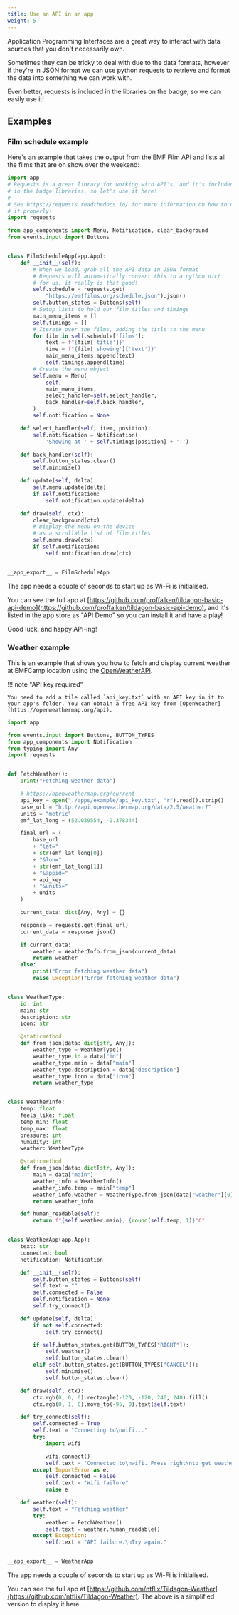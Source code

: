 ```yaml
---
title: Use an API in an app
weight: 5
---
```


Application Programming Interfaces are a great way to interact with data sources that you don't necessarily own.

Sometimes they can be tricky to deal with due to the data formats, however if they're in JSON format we can use
python requests to retrieve and format the data into something we can work with.

Even better, requests is included in the libraries on the badge, so we can easily use it!

## Examples

### Film schedule example

Here's an example that takes the output from the EMF Film API and lists all the films that are on show over the
weekend:

```python
import app
# Requests is a great library for working with API's, and it's included
# in the badge libraries, so let's use it here!
#
# See https://requests.readthedocs.io/ for more information on how to use
# it properly!
import requests

from app_components import Menu, Notification, clear_background
from events.input import Buttons


class FilmScheduleApp(app.App):
    def __init__(self):
        # When we load, grab all the API data in JSON format
        # Requests will automatically convert this to a python dict
        # for us, it really is that good!
        self.schedule = requests.get(
            "https://emffilms.org/schedule.json").json()
        self.button_states = Buttons(self)
        # Setup lists to hold our film titles and timings
        main_menu_items = []
        self.timings = []
        # Iterate over the films, adding the title to the menu
        for film in self.schedule['films']:
            text = f"{film['title']}"
            time = f"{film['showing']['text']}"
            main_menu_items.append(text)
            self.timings.append(time)
        # Create the menu object
        self.menu = Menu(
            self,
            main_menu_items,
            select_handler=self.select_handler,
            back_handler=self.back_handler,
        )
        self.notification = None

    def select_handler(self, item, position):
        self.notification = Notification(
            'Showing at ' + self.timings[position] + '!')

    def back_handler(self):
        self.button_states.clear()
        self.minimise()

    def update(self, delta):
        self.menu.update(delta)
        if self.notification:
            self.notification.update(delta)

    def draw(self, ctx):
        clear_background(ctx)
        # Display the menu on the device
        # as a scrollable list of film titles
        self.menu.draw(ctx)
        if self.notification:
            self.notification.draw(ctx)


__app_export__ = FilmScheduleApp
```

The app needs a couple of seconds to start up as Wi-Fi is initialised.

You can see the full app at [https://github.com/proffalken/tildagon-basic-api-demo](https://github.com/proffalken/tildagon-basic-api-demo),
and it's listed in the app store as "API Demo" so you can install it and have a play!

Good luck, and happy API-ing!

### Weather example

This is an example that shows you how to fetch and display current weather at EMFCamp location using the [OpenWeatherAPI](https://openweathermap.org/current).

!!! note "API key required"

    You need to add a tile called `api_key.txt` with an API key in it to your app's folder. You can obtain a free API key from [OpenWeather](https://openweathermap.org/api).

```python
import app

from events.input import Buttons, BUTTON_TYPES
from app_components import Notification
from typing import Any
import requests


def FetchWeather():
    print("Fetching weather data")

    # https://openweathermap.org/current
    api_key = open("./apps/example/api_key.txt", "r").read().strip()
    base_url = "http://api.openweathermap.org/data/2.5/weather?"
    units = "metric"
    emf_lat_long = (52.039554, -2.378344)

    final_url = (
        base_url
        + "lat="
        + str(emf_lat_long[0])
        + "&lon="
        + str(emf_lat_long[1])
        + "&appid="
        + api_key
        + "&units="
        + units
    )

    current_data: dict[Any, Any] = {}

    response = requests.get(final_url)
    current_data = response.json()

    if current_data:
        weather = WeatherInfo.from_json(current_data)
        return weather
    else:
        print("Error fetching weather data")
        raise Exception("Error fetching weather data")


class WeatherType:
    id: int
    main: str
    description: str
    icon: str

    @staticmethod
    def from_json(data: dict[str, Any]):
        weather_type = WeatherType()
        weather_type.id = data["id"]
        weather_type.main = data["main"]
        weather_type.description = data["description"]
        weather_type.icon = data["icon"]
        return weather_type


class WeatherInfo:
    temp: float
    feels_like: float
    temp_min: float
    temp_max: float
    pressure: int
    humidity: int
    weather: WeatherType

    @staticmethod
    def from_json(data: dict[str, Any]):
        main = data["main"]
        weather_info = WeatherInfo()
        weather_info.temp = main["temp"]
        weather_info.weather = WeatherType.from_json(data["weather"][0])
        return weather_info

    def human_readable(self):
        return f"{self.weather.main}, {round(self.temp, 1)}°C"


class WeatherApp(app.App):
    text: str
    connected: bool
    notification: Notification

    def __init__(self):
        self.button_states = Buttons(self)
        self.text = ""
        self.connected = False
        self.notification = None
        self.try_connect()

    def update(self, delta):
        if not self.connected:
            self.try_connect()

        if self.button_states.get(BUTTON_TYPES["RIGHT"]):
            self.weather()
            self.button_states.clear()
        elif self.button_states.get(BUTTON_TYPES["CANCEL"]):
            self.minimise()
            self.button_states.clear()

    def draw(self, ctx):
        ctx.rgb(0, 0, 0).rectangle(-120, -120, 240, 240).fill()
        ctx.rgb(0, 1, 0).move_to(-95, 0).text(self.text)

    def try_connect(self):
        self.connected = True
        self.text = "Connecting to\nwifi..."
        try:
            import wifi

            wifi.connect()
            self.text = "Connected to\nwifi. Press right\nto get weather."
        except ImportError as e:
            self.connected = False
            self.text = "Wifi failure"
            raise e

    def weather(self):
        self.text = "Fetching weather"
        try:
            weather = FetchWeather()
            self.text = weather.human_readable()
        except Exception:
            self.text = "API failure.\nTry again."


__app_export__ = WeatherApp
```

The app needs a couple of seconds to start up as Wi-Fi is initialised.

You can see the full app at [https://github.com/ntflix/Tildagon-Weather](https://github.com/ntflix/Tildagon-Weather). The above is a simplified version to display it here.
